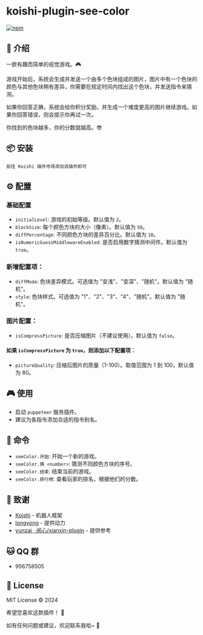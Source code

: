 # koishi-plugin-see-color

[![npm](https://img.shields.io/npm/v/koishi-plugin-see-color?style=flat-square)](https://www.npmjs.com/package/koishi-plugin-see-color)

## 🎈 介绍

一款有趣而简单的视觉游戏。🎮

游戏开始后，系统会生成并发送一个由多个色块组成的图片，图片中有一个色块的颜色与其他色块稍有差异，你需要在规定时间内找出这个色块，并发送指令来猜测。

如果你回答正确，系统会给你积分奖励，并生成一个难度更高的图片继续游戏。如果你回答错误，则会提示你再试一次。

你找到的色块越多，你的分数就越高。😎

## 📦 安装

```
前往 Koishi 插件市场添加该插件即可
```

## ⚙️ 配置

### 基础配置

- `initialLevel`: 游戏的初始等级。默认值为 `2`。
- `blockSize`: 每个颜色方块的大小（像素）。默认值为 `50`。
- `diffPercentage`: 不同颜色方块的差异百分比。默认值为 `10`。
- `isNumericGuessMiddlewareEnabled`: 是否启用数字猜测中间件。默认值为 `true`。

### 新增配置项：

- `diffMode`: 色块差异模式。可选值为 "变浅"、"变深"、"随机"。默认值为 "随机"。
- `style`: 色块样式。可选值为 "1"、"2"、"3"、"4"、"随机"。默认值为 "随机"。

### 图片配置：

- `isCompressPicture`: 是否压缩图片（不建议使用）。默认值为 `false`。

#### 如果 `isCompressPicture` 为 `true`，则添加以下配置项：

- `pictureQuality`: 压缩后图片的质量（1-100）。取值范围为 1 到 100，默认值为 80。

## 🎮 使用

- 启动 `puppeteer` 服务插件。
- 建议为各指令添加合适的指令别名。

## 📝 命令

- `seeColor.开始`: 开始一个新的游戏。
- `seeColor.猜 <number>`: 猜测不同颜色方块的序号。
- `seeColor.结束`: 结束当前的游戏。
- `seeColor.排行榜`: 查看玩家的排名，根据他们的分数。

## 🙏 致谢

* [Koishi](https://koishi.chat/) - 机器人框架
* [longyong](https://forum.koishi.xyz/u/longyong/summary) - 提供动力
* [yunzai · 闲心/xianxin-plugin](https://gitee.com/xianxincoder/xianxin-plugin/blob/master/apps/seecolor.js) - 提供参考

## 🐱 QQ 群

- 956758505

## 📄 License

MIT License © 2024

希望您喜欢这款插件！ 💫

如有任何问题或建议，欢迎联系我哈~ 🎈


